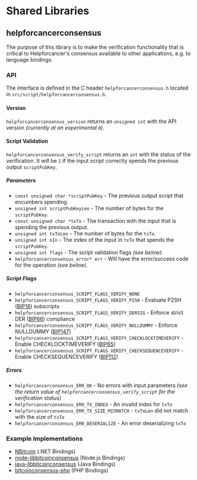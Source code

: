 Shared Libraries
================

## helpforcancerconsensus

The purpose of this library is to make the verification functionality that is critical to Helpforcancer's consensus available to other applications, e.g. to language bindings.

### API

The interface is defined in the C header `helpforcancerconsensus.h` located in  `src/script/helpforcancerconsensus.h`.

#### Version

`helpforcancerconsensus_version` returns an `unsigned int` with the API version *(currently at an experimental `0`)*.

#### Script Validation

`helpforcancerconsensus_verify_script` returns an `int` with the status of the verification. It will be `1` if the input script correctly spends the previous output `scriptPubKey`.

##### Parameters
- `const unsigned char *scriptPubKey` - The previous output script that encumbers spending.
- `unsigned int scriptPubKeyLen` - The number of bytes for the `scriptPubKey`.
- `const unsigned char *txTo` - The transaction with the input that is spending the previous output.
- `unsigned int txToLen` - The number of bytes for the `txTo`.
- `unsigned int nIn` - The index of the input in `txTo` that spends the `scriptPubKey`.
- `unsigned int flags` - The script validation flags *(see below)*.
- `helpforcancerconsensus_error* err` - Will have the error/success code for the operation *(see below)*.

##### Script Flags
- `helpforcancerconsensus_SCRIPT_FLAGS_VERIFY_NONE`
- `helpforcancerconsensus_SCRIPT_FLAGS_VERIFY_P2SH` - Evaluate P2SH ([BIP16](https://github.com/bitcoin/bips/blob/master/bip-0016.mediawiki)) subscripts
- `helpforcancerconsensus_SCRIPT_FLAGS_VERIFY_DERSIG` - Enforce strict DER ([BIP66](https://github.com/bitcoin/bips/blob/master/bip-0066.mediawiki)) compliance
- `helpforcancerconsensus_SCRIPT_FLAGS_VERIFY_NULLDUMMY` - Enforce NULLDUMMY ([BIP147](https://github.com/bitcoin/bips/blob/master/bip-0147.mediawiki))
- `helpforcancerconsensus_SCRIPT_FLAGS_VERIFY_CHECKLOCKTIMEVERIFY` - Enable CHECKLOCKTIMEVERIFY ([BIP65](https://github.com/bitcoin/bips/blob/master/bip-0065.mediawiki))
- `helpforcancerconsensus_SCRIPT_FLAGS_VERIFY_CHECKSEQUENCEVERIFY` - Enable CHECKSEQUENCEVERIFY ([BIP112](https://github.com/bitcoin/bips/blob/master/bip-0112.mediawiki))

##### Errors
- `helpforcancerconsensus_ERR_OK` - No errors with input parameters *(see the return value of `helpforcancerconsensus_verify_script` for the verification status)*
- `helpforcancerconsensus_ERR_TX_INDEX` - An invalid index for `txTo`
- `helpforcancerconsensus_ERR_TX_SIZE_MISMATCH` - `txToLen` did not match with the size of `txTo`
- `helpforcancerconsensus_ERR_DESERIALIZE` - An error deserializing `txTo`

### Example Implementations
- [NBitcoin](https://github.com/NicolasDorier/NBitcoin/blob/master/NBitcoin/Script.cs#L814) (.NET Bindings)
- [node-libbitcoinconsensus](https://github.com/bitpay/node-libbitcoinconsensus) (Node.js Bindings)
- [java-libbitcoinconsensus](https://github.com/dexX7/java-libbitcoinconsensus) (Java Bindings)
- [bitcoinconsensus-php](https://github.com/Bit-Wasp/bitcoinconsensus-php) (PHP Bindings)
